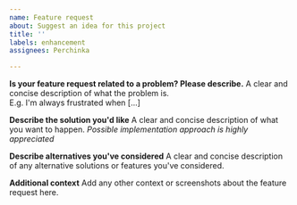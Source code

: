 ```yaml
---
name: Feature request
about: Suggest an idea for this project
title: ''
labels: enhancement
assignees: Perchinka

---
```


**Is your feature request related to a problem? Please describe.**
A clear and concise description of what the problem is.  
E.g. I'm always frustrated when [...]

**Describe the solution you'd like**
A clear and concise description of what you want to happen.
*Possible implementation approach is highly appreciated*

**Describe alternatives you've considered**
A clear and concise description of any alternative solutions or features you've considered.

**Additional context**
Add any other context or screenshots about the feature request here.
